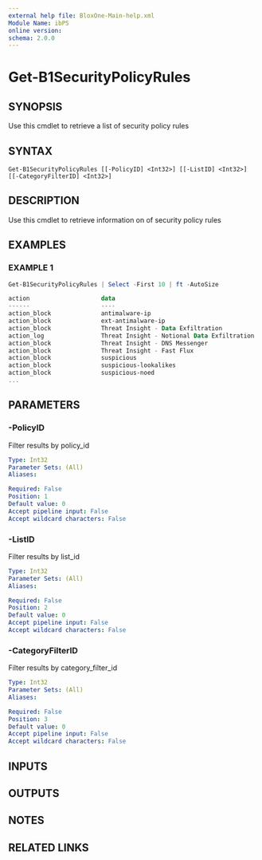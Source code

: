 ```yaml
---
external help file: BloxOne-Main-help.xml
Module Name: ibPS
online version:
schema: 2.0.0
---
```


# Get-B1SecurityPolicyRules

## SYNOPSIS
Use this cmdlet to retrieve a list of security policy rules

## SYNTAX

```
Get-B1SecurityPolicyRules [[-PolicyID] <Int32>] [[-ListID] <Int32>] [[-CategoryFilterID] <Int32>]
```

## DESCRIPTION
Use this cmdlet to retrieve information on of security policy rules

## EXAMPLES

### EXAMPLE 1
```powershell
Get-B1SecurityPolicyRules | Select -First 10 | ft -AutoSize

action                    data                                                                list_id policy_id policy_name           redirect_name rule_tags            type
------                    ----                                                                ------- --------- -----------           ------------- ---------            ----
action_block              antimalware-ip                                                            0    123456 corporate-policy                                         @{tag_scope=; tags=} named_feed
action_block              ext-antimalware-ip                                                        0    123456 corporate-policy                                         @{tag_scope=; tags=} named_feed
action_block              Threat Insight - Data Exfiltration                                        0    123456 corporate-policy                                         @{tag_scope=; tags=} custom_list
action_log                Threat Insight - Notional Data Exfiltration                               0    123456 corporate-policy                                         @{tag_scope=; tags=} custom_list
action_block              Threat Insight - DNS Messenger                                            0    123456 corporate-policy                                         @{tag_scope=; tags=} custom_list
action_block              Threat Insight - Fast Flux                                                0    123456 corporate-policy                                         @{tag_scope=; tags=} custom_list
action_block              suspicious                                                                0    123456 corporate-policy                                         @{tag_scope=; tags=} named_feed
action_block              suspicious-lookalikes                                                     0    123456 corporate-policy                                         @{tag_scope=; tags=} named_feed
action_block              suspicious-noed                                                           0    123456 corporate-policy                                         @{tag_scope=; tags=} named_feed
...
```

## PARAMETERS

### -PolicyID
Filter results by policy_id

```yaml
Type: Int32
Parameter Sets: (All)
Aliases:

Required: False
Position: 1
Default value: 0
Accept pipeline input: False
Accept wildcard characters: False
```

### -ListID
Filter results by list_id

```yaml
Type: Int32
Parameter Sets: (All)
Aliases:

Required: False
Position: 2
Default value: 0
Accept pipeline input: False
Accept wildcard characters: False
```

### -CategoryFilterID
Filter results by category_filter_id

```yaml
Type: Int32
Parameter Sets: (All)
Aliases:

Required: False
Position: 3
Default value: 0
Accept pipeline input: False
Accept wildcard characters: False
```

## INPUTS

## OUTPUTS

## NOTES

## RELATED LINKS
